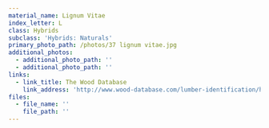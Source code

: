 ```yaml
---
material_name: Lignum Vitae
index_letter: L
class: Hybrids
subclass: 'Hybrids: Naturals'
primary_photo_path: /photos/37 lignum vitae.jpg
additional_photos:
  - additional_photo_path: ''
  - additional_photo_path: ''
links:
  - link_title: The Wood Database
    link_address: 'http://www.wood-database.com/lumber-identification/hardwoods/lignum-vitae/'
files:
  - file_name: ''
    file_path: ''
---
```


